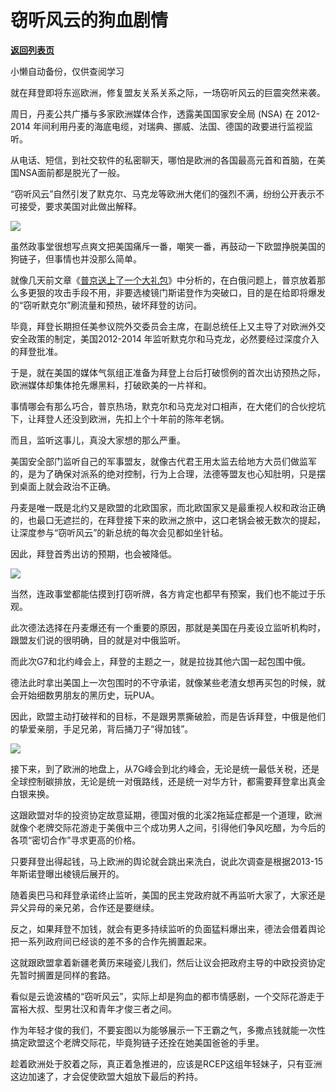 # 窃听风云的狗血剧情

[**返回列表页**](/gzh/政事堂2019)

小懒自动备份，仅供查阅学习

就在拜登即将东巡欧洲，修复盟友关系关系之际，一场窃听风云的巨震突然来袭。  

  

周日，丹麦公共广播与多家欧洲媒体合作，透露美国国家安全局 (NSA) 在 2012-2014
年间利用丹麦的海底电缆，对瑞典、挪威、法国、德国的政要进行监视监听。

  

从电话、短信，到社交软件的私密聊天，哪怕是欧洲的各国最高元首和首脑，在美国NSA面前都是脱光了一般。

  

“窃听风云”自然引发了默克尔、马克龙等欧洲大佬们的强烈不满，纷纷公开表示不可接受，要求美国对此做出解释。  

  

![](https://mmbiz.qpic.cn/mmbiz_png/rxhS23yu8cNuGpia3l2OEIibQDD8yr4KeHeWs2v3Mq4246OGnVc8icptZ4NfAU195iad21S3WUiaw2fkra9fdznrXLQ/640?wx_fmt=png)

  

虽然政事堂很想写点爽文把美国痛斥一番，嘲笑一番，再鼓动一下欧盟挣脱美国的狗链子，但事情也并没那么简单。

  

就像几天前文章《[普京送上了一个大礼包](http://mp.weixin.qq.com/s?__biz=MzAwMzU1ODAwOQ==&mid=2650351598&idx=1&sn=d315d7f08bb431a0f9f041eb49095e9a&chksm=8334d8f8b44351eef75011e72fa15111daafbe901e5a34f2a564492aeae0c2da3cf4acae9c43&scene=21#wechat_redirect)》中分析的，在白俄问题上，普京放着那么多更狠的攻击手段不用，非要选棱镜门斯诺登作为突破口，目的是在给即将爆发的“窃听默克尔”刷流量和预热，破坏拜登的访问。

  

毕竟，拜登长期担任美参议院外交委员会主席，在副总统任上又主导了对欧洲外交安全政策的制定，美国2012-2014
年监听默克尔和马克龙，必然要经过深度介入的拜登批准。

  

于是，就在美国的媒体气氛组正准备为拜登上台后打破惯例的首次出访预热之际，欧洲媒体却集体抢先爆黑料，打破欧美的一片祥和。  

  

事情哪会有那么巧合，普京热场，默克尔和马克龙对口相声，在大佬们的合伙挖坑下，让拜登人还没到欧洲，先扣上个十年前的陈年老锅。

  

而且，监听这事儿，真没大家想的那么严重。

  

美国安全部门监听自己的军事盟友，就像古代君王用太监去给地方大员们做监军的，是为了确保对派系的绝对控制，行为上合理，法德等盟友也心知肚明，只是摆到桌面上就会政治不正确。

  

丹麦是唯一既是北约又是欧盟的北欧国家，而北欧国家又是最重视人权和政治正确的，也最口无遮拦的，在拜登接下来的欧洲之旅中，这口老锅会被无数次的提起，让深度参与“窃听风云”的新总统的每次会见都如坐针毡。  

  

因此，拜登首秀出访的预期，也会被降低。

  

![](https://mmbiz.qpic.cn/mmbiz_png/rxhS23yu8cNuGpia3l2OEIibQDD8yr4KeHqQ0MVtibD23mt62u9fFtp0CauK908xRL0uup5LcxNtGCt603O7TVF0g/640?wx_fmt=png)

  

当然，连政事堂都能估摸到打窃听牌，各方肯定也都早有预案，我们也不能过于乐观。

  

此次德法选择在丹麦爆还有一个重要的原因，那就是美国在丹麦设立监听机构时，跟盟友们说的很明确，目的就是对中俄监听。

  

而此次G7和北约峰会上，拜登的主题之一，就是拉拢其他六国一起包围中俄。

  

德法此时拿出美国上一次包围时的不守承诺，就像某些老渣女想再买包的时候，就会开始细数男朋友的黑历史，玩PUA。

  

因此，欧盟主动打破祥和的目标，不是跟男票撕破脸，而是告诉拜登，中俄是他们的挚爱亲朋，手足兄弟，背后捅刀子“得加钱”。

  

![](https://mmbiz.qpic.cn/mmbiz_gif/rxhS23yu8cNuGpia3l2OEIibQDD8yr4KeHticx0TA46M8GT13gbyePI30ibc4mHHibNJ1FmU1UCrb6riczBgK9NtPKPA/640?wx_fmt=gif)

  

接下来，到了欧洲的地盘上，从7G峰会到北约峰会，无论是统一最低关税，还是全球控制碳排放，无论是统一对俄路线，还是统一对华方针，都需要拜登拿出真金白银来换。

  

这跟欧盟对华的投资协定故意延期，德国对俄的北溪2拖延症都是一个道理，欧洲就像个老牌交际花游走于美俄中三个成功男人之间，引得他们争风吃醋，为今后的各项“密切合作”寻求更高的价格。  

  

只要拜登出得起钱，马上欧洲的舆论就会跳出来洗白，说此次调查是根据2013-15年斯诺登曝出棱镜后展开的。

  

随着奥巴马和拜登承诺终止监听，美国的民主党政府就不再监听大家了，大家还是异父异母的亲兄弟，合作还是要继续。

  

反之，如果拜登不加钱，就会有更多持续监听的负面猛料爆出来，德法会借着舆论把一系列政府间已经谈的差不多的合作先搁置起来。

  

这就跟欧盟拿着新疆老黄历来碰瓷儿我们，然后让议会把政府主导的中欧投资协定先暂时搁置是同样的套路。

  

看似是云诡波橘的“窃听风云”，实际上却是狗血的都市情感剧，一个交际花游走于富裕大叔、型男壮汉和青年才俊三者之间。  

  

作为年轻才俊的我们，不要妄图以为能够展示一下王霸之气，多撒点钱就能一次性搞定欧盟这个老牌交际花，毕竟狗链子还拴在她美国爸爸的手里。  

  

趁着欧洲处于胶着之际，真正着急推进的，应该是RCEP这组年轻妹子，只有亚洲这边加速了，才会促使欧盟大姐放下最后的矜持。  

  

